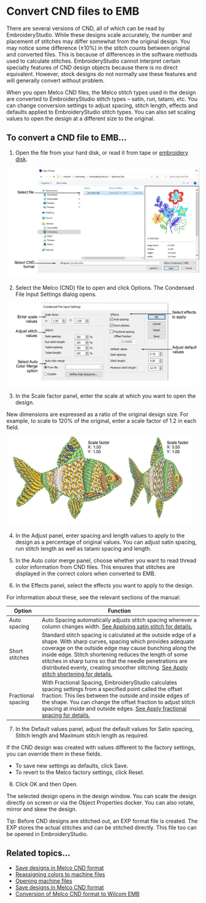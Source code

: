 # Convert CND files to EMB

There are several versions of CND, all of which can be read by EmbroideryStudio. While these designs scale accurately, the number and placement of stitches may differ somewhat from the original design. You may notice some difference (±10%) in the stitch counts between original and converted files. This is because of differences in the software methods used to calculate stitches. EmbroideryStudio cannot interpret certain specialty features of CND design objects because there is no direct equivalent. However, stock designs do not normally use these features and will generally convert without problem.

When you open Melco CND files, the Melco stitch types used in the design are converted to EmbroideryStudio stitch types – satin, run, tatami, etc. You can change conversion settings to adjust spacing, stitch length, effects and defaults applied to EmbroideryStudio stitch types. You can also set scaling values to open the design at a different size to the original.

## To convert a CND file to EMB...

1. Open the file from your hard disk, or read it from tape or [embroidery disk](../../glossary/glossary).

![OpenCND.png](assets/OpenCND.png)

2. Select the Melco (CND) file to open and click Options. The Condensed File Input Settings dialog opens.

![CondensedFileInputSettings.png](assets/CondensedFileInputSettings.png)

3. In the Scale factor panel, enter the scale at which you want to open the design.

New dimensions are expressed as a ratio of the original design size. For example, to scale to 120% of the original, enter a scale factor of 1.2 in each field.

![convert00061.png](assets/convert00061.png)

4. In the Adjust panel, enter spacing and length values to apply to the design as a percentage of original values. You can adjust satin spacing, run stitch length as well as tatami spacing and length.

5. In the Auto color merge panel, choose whether you want to read thread color information from CND files. This ensures that stitches are displayed in the correct colors when converted to EMB.

6. In the Effects panel, select the effects you want to apply to the design.

For information about these, see the relevant sections of the manual:

| Option             | Function                                                                                                                                                                                                                                                                                                                                                                                                                                            |
| ------------------ | --------------------------------------------------------------------------------------------------------------------------------------------------------------------------------------------------------------------------------------------------------------------------------------------------------------------------------------------------------------------------------------------------------------------------------------------------- |
| Auto spacing       | Auto Spacing automatically adjusts stitch spacing wherever a column changes width. [See Applying satin stitch for details.](../../Digitizing/stitches/Applying_satin_stitch)                                                                                                                                                                                                                                                                        |
| Short stitches     | Standard stitch spacing is calculated at the outside edge of a shape. With sharp curves, spacing which provides adequate coverage on the outside edge may cause bunching along the inside edge. Stitch shortening reduces the length of some stitches in sharp turns so that the needle penetrations are distributed evenly, creating smoother stitching. [See Apply stitch shortening for details.](../../Quality/quality/Apply_stitch_shortening) |
| Fractional spacing | With Fractional Spacing, EmbroideryStudio calculates spacing settings from a specified point called the offset fraction. This lies between the outside and inside edges of the shape. You can change the offset fraction to adjust stitch spacing at inside and outside edges. [See Apply fractional spacing for details.](../../Quality/quality/Apply_fractional_spacing)                                                                          |

7. In the Default values panel, adjust the default values for Satin spacing, Stitch length and Maximum stitch length as required.

If the CND design was created with values different to the factory settings, you can override them in these fields.

- To save new settings as defaults, click Save.
- To revert to the Melco factory settings, click Reset.

8. Click OK and then Open.

The selected design opens in the design window. You can scale the design directly on screen or via the Object Properties docker. You can also rotate, mirror and skew the design.

Tip: Before CND designs are stitched out, an EXP format file is created. The EXP stores the actual stitches and can be stitched directly. This file too can be opened in EmbroideryStudio.

## Related topics...

- [Save designs in Melco CND format](../output/Save_designs_in_Melco_CND_format)
- [Reassigning colors to machine files](Reassigning_colors_to_machine_files)
- [Opening machine files](Opening_machine_files)
- [Save designs in Melco CND format](../output/Save_designs_in_Melco_CND_format)
- [Conversion of Melco CND format to Wilcom EMB](../../Management/formats/Conversion_of_Melco_CND_format_to_Wilcom_EMB)
